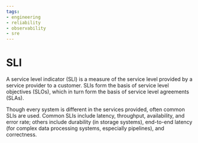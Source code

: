 ```yaml
---
tags:
- engineering
- reliability
- observability
- sre
---
```


# SLI

A service level indicator (SLI) is a measure of the service level provided by a service provider to a customer. SLIs form the basis of service level objectives (SLOs), which in turn form the basis of service level agreements (SLAs).

Though every system is different in the services provided, often common SLIs are used. Common SLIs include latency, throughput, availability, and error rate; others include durability (in storage systems), end-to-end latency (for complex data processing systems, especially pipelines), and correctness.
